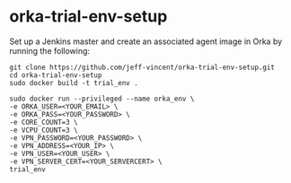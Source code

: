 # orka-trial-env-setup

Set up a Jenkins master and create an associated agent image in Orka by running the following:

```
git clone https://github.com/jeff-vincent/orka-trial-env-setup.git
cd orka-trial-env-setup
sudo docker build -t trial_env .
```
```
sudo docker run --privileged --name orka_env \
-e ORKA_USER=<YOUR_EMAIL> \
-e ORKA_PASS=<YOUR_PASSWORD> \
-e CORE_COUNT=3 \
-e VCPU_COUNT=3 \
-e VPN_PASSWORD=<YOUR_PASSWORD> \
-e VPN_ADDRESS=<YOUR_IP> \
-e VPN_USER=<YOUR_USER> \
-e VPN_SERVER_CERT=<YOUR_SERVERCERT> \
trial_env
```
